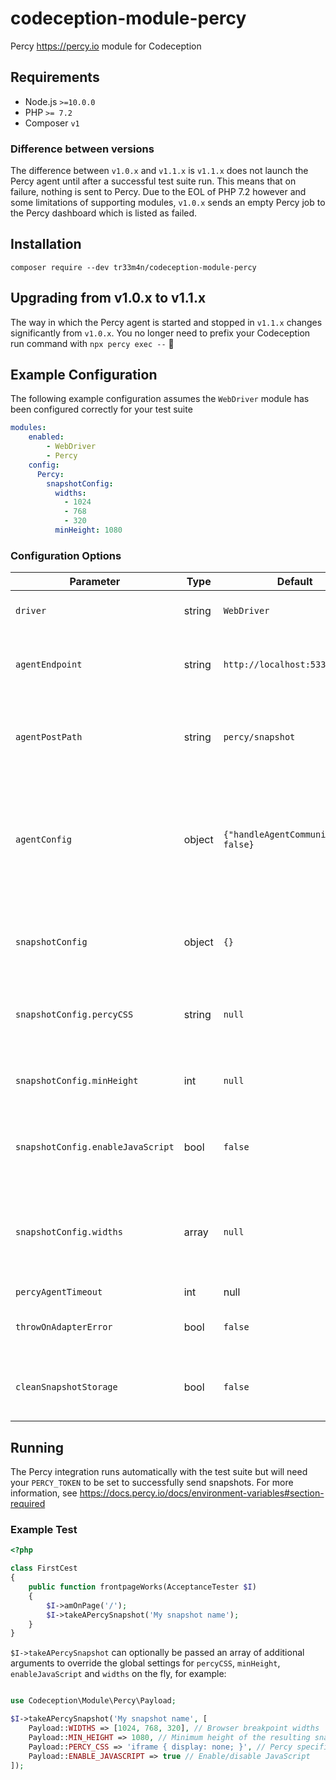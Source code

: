 # codeception-module-percy
Percy https://percy.io module for Codeception

## Requirements
- Node.js `>=10.0.0`
- PHP `>= 7.2`
- Composer `v1`

### Difference between versions
The difference between `v1.0.x` and `v1.1.x` is `v1.1.x` does not launch the Percy agent until after a successful test suite run. This means that on failure, nothing is sent to Percy. Due to the EOL of PHP 7.2 however and some limitations of supporting modules, `v1.0.x` sends an empty Percy job to the Percy dashboard which is listed as failed.

## Installation
```shell script
composer require --dev tr33m4n/codeception-module-percy
```

## Upgrading from v1.0.x to v1.1.x
The way in which the Percy agent is started and stopped in `v1.1.x` changes significantly from `v1.0.x`. You no longer need to prefix your Codeception run command with `npx percy exec --` :tada:

## Example Configuration
The following example configuration assumes the `WebDriver` module has been configured correctly for your test suite
```yaml
modules:
    enabled:
        - WebDriver
        - Percy
    config:
      Percy:
        snapshotConfig:
          widths:
            - 1024
            - 768
            - 320
          minHeight: 1080
```

### Configuration Options
| Parameter                         | Type     | Default                               | Description                                                                                                                                                                                                                 |
| --------------------------------- | -------- | ------------------------------------- | --------------------------------------------------------------------------------------------------------------------------------------------------------------------------------------------------------------------------- |
| `driver`                          | string   | `WebDriver`                           | Set an alternative driver                                                                                                                                                                                                   |
| `agentEndpoint`                   | string   | `http://localhost:5338`               | The endpoint used for operations within the Percy agent                                                                                                                                                                     |
| `agentPostPath`                   | string   | `percy/snapshot`                      | The path relative to the agent endpoint to post a snapshot to                                                                                                                                                               |
| `agentConfig`                     | object   | `{"handleAgentCommunication": false}` | Additional configuration to pass the the `PercyAgent` class when initialised within Chrome driver                                                                                                                           |
| `snapshotConfig`                  | object   | `{}`                                  | Additional configuration to pass to the "snapshot" functionality                                                                                                                                                            |
| `snapshotConfig.percyCSS`         | string   | `null`                                | Percy specific CSS to apply to the "snapshot"                                                                                                                                                                               |
| `snapshotConfig.minHeight`        | int      | `null`                                | Minimum height of the resulting "snapshot" in pixels                                                                                                                                                                        |
| `snapshotConfig.enableJavaScript` | bool     | `false`                               | Enable JavaScript in the Percy rendering environment                                                                                                                                                                        |
| `snapshotConfig.widths`           | array    | `null`                                | An array of integers representing the browser widths at which you want to take snapshots                                                                                                                                    |
| `percyAgentTimeout`               | int|null | `null`                                | [debug] The length of the time the Percy agent will listen for incoming snapshots and send on to Percy.io (the amount of time needed to send all snapshots after a successful test suite run). No timeout is set by default |
| `throwOnAdapterError`             | bool     | `false`                               | [debug] Throw exception on adapter error                                                                                                                                                                                    |
| `cleanSnapshotStorage`            | bool     | `false`                               | [debug] Clean stored snapshot HTML after run                                                                                                                                                                                |

## Running
The Percy integration runs automatically with the test suite but will need your `PERCY_TOKEN` to be set to successfully send snapshots. For more information, see https://docs.percy.io/docs/environment-variables#section-required
### Example Test
```php
<?php

class FirstCest
{
    public function frontpageWorks(AcceptanceTester $I)
    {
        $I->amOnPage('/');
        $I->takeAPercySnapshot('My snapshot name');
    }
}
```
`$I->takeAPercySnapshot` can optionally be passed an array of additional arguments to override the global settings for `percyCSS`, `minHeight`, `enableJavaScript` and `widths` on the fly, for example:
```php

use Codeception\Module\Percy\Payload;

$I->takeAPercySnapshot('My snapshot name', [
    Payload::WIDTHS => [1024, 768, 320], // Browser breakpoint widths
    Payload::MIN_HEIGHT => 1080, // Minimum height of the resulting snapshot
    Payload::PERCY_CSS => 'iframe { display: none; }', // Percy specific CSS
    Payload::ENABLE_JAVASCRIPT => true // Enable/disable JavaScript
]);
```
